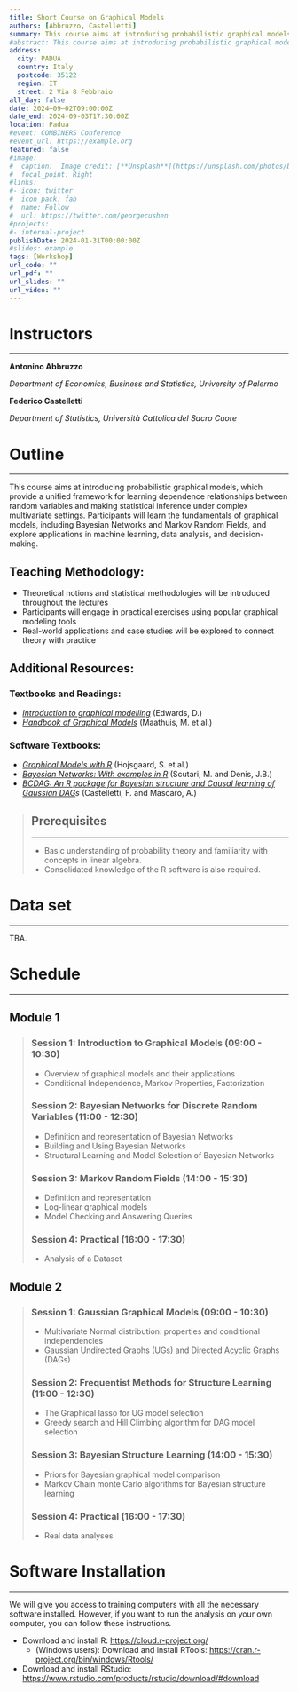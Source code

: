 ```yaml
---
title: Short Course on Graphical Models 
authors: [Abbruzzo, Castelletti]
summary: This course aims at introducing probabilistic graphical models, which provide a unified framework for learning dependence relationships between random variables and making statistical inference under complex multivariate settings. Participants will learn the fundamentals of graphical models, including Bayesian Networks and Markov Random Fields, and explore applications in machine learning, data analysis, and decision-making.
#abstract: This course aims at introducing probabilistic graphical models, which provide a unified framework for learning dependence relationships between random variables and making statistical inference under complex multivariate settings. Participants will learn the fundamentals of graphical models, including Bayesian Networks and Markov Random Fields, and explore applications in machine learning, data analysis, and decision-making.
address:
  city: PADUA
  country: Italy
  postcode: 35122
  region: IT
  street: 2 Via 8 Febbraio
all_day: false
date: 2024–09–02T09:00:00Z
date_end: 2024-09-03T17:30:00Z
location: Padua
#event: COMBINERS Conference
#event_url: https://example.org
featured: false
#image:
#  caption: 'Image credit: [**Unsplash**](https://unsplash.com/photos/bzdhc5b3Bxs)'
#  focal_point: Right
#links:
#- icon: twitter
#  icon_pack: fab
#  name: Follow
#  url: https://twitter.com/georgecushen
#projects:
#- internal-project
publishDate: 2024-01-31T00:00:00Z
#slides: example
tags: [Workshop]
url_code: ""
url_pdf: ""
url_slides: ""
url_video: ""
---
```


# Instructors
---

**Antonino Abbruzzo** 

*Department of Economics, Business and Statistics, University of Palermo*

**Federico Castelletti**

*Department of Statistics, Università Cattolica del Sacro Cuore*

# Outline
---
This course aims at introducing probabilistic graphical models, which provide a unified framework for learning dependence relationships between random variables and making statistical inference under complex multivariate settings. Participants will learn the fundamentals of graphical models, including Bayesian Networks and Markov Random Fields, and explore applications in machine learning, data analysis, and decision-making.
## **Teaching Methodology:**
-	Theoretical notions and statistical methodologies will be introduced throughout the lectures
-	Participants will engage in practical exercises using popular graphical modeling tools
-	Real-world applications and case studies will be explored to connect theory with practice
## **Additional Resources:**
###	Textbooks and Readings: 
- *[Introduction to graphical modelling](https://link.springer.com/book/10.1007/978-1-4612-0493-0)* (Edwards, D.)
- *[Handbook of Graphical Models](https://people.math.ethz.ch/~mmarloes/papers/Handbook.pdf)* (Maathuis, M. et al.)
###	Software Textbooks: 
- *[Graphical Models with R](https://esl.hohoweiya.xyz/references/Graphical-Models-with-R.pdf)* (Hojsgaard, S. et al.)
- *[Bayesian Networks: With examples in R](https://www.taylorfrancis.com/books/mono/10.1201/9780429347436/bayesian-networks-marco-scutari-jean-baptiste-denis)* (Scutari, M. and Denis, J.B.)
- *[BCDAG: An R package for Bayesian structure and Causal learning of Gaussian DAG](https://arxiv.org/abs/2201.12003)s* (Castelletti, F. and Mascaro, A.)

> ## Prerequisites
> ---
> - Basic understanding of probability theory and familiarity with concepts in linear algebra.
> - Consolidated knowledge of the R software is also required. 

# Data set
---
TBA.

# Schedule
---
## **Module 1**
> ### Session 1: Introduction to Graphical Models (09:00 - 10:30)
> - Overview of graphical models and their applications
> - Conditional Independence, Markov Properties, Factorization
> 
> ### Session 2: Bayesian Networks for Discrete Random Variables (11:00 - 12:30)
> -	Definition and representation of Bayesian Networks
> -	Building and Using Bayesian Networks
> -	Structural Learning and Model Selection of Bayesian Networks
> 
> ### Session 3: Markov Random Fields (14:00 - 15:30)
> -	Definition and representation 
> - Log-linear graphical models
> - Model Checking and Answering Queries
> 
> ### Session 4: Practical (16:00 - 17:30)
> - Analysis of a Dataset

## **Module 2**
> ### Session 1: Gaussian Graphical Models (09:00 - 10:30)
> - Multivariate Normal distribution: properties and conditional independencies
> -	Gaussian Undirected Graphs (UGs) and Directed Acyclic Graphs (DAGs)
> 
> ### Session 2: Frequentist Methods for Structure Learning (11:00 - 12:30)
> -	The Graphical lasso for UG model selection
> -	Greedy search and Hill Climbing algorithm for DAG model selection
> 
> ### Session 3: Bayesian Structure Learning (14:00 - 15:30)
> -	Priors for Bayesian graphical model comparison
> -	Markov Chain monte Carlo algorithms for Bayesian structure learning
> 
> ### Session 4: Practical (16:00 - 17:30)
> - Real data analyses

# Software Installation
---
We will give you access to training computers with all the necessary software installed. However, if you want to run the analysis on your own computer, you can follow these instructions.

- Download and install R: https://cloud.r-project.org/
  - (Windows users): Download and install RTools: https://cran.r-project.org/bin/windows/Rtools/
- Download and install RStudio: https://www.rstudio.com/products/rstudio/download/#download